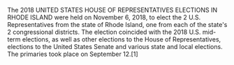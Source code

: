 The 2018 UNITED STATES HOUSE OF REPRESENTATIVES ELECTIONS IN RHODE ISLAND were held on November 6, 2018, to elect the 2 U.S. Representatives from the state of Rhode Island, one from each of the state's 2 congressional districts. The election coincided with the 2018 U.S. mid-term elections, as well as other elections to the House of Representatives, elections to the United States Senate and various state and local elections. The primaries took place on September 12.[1]
